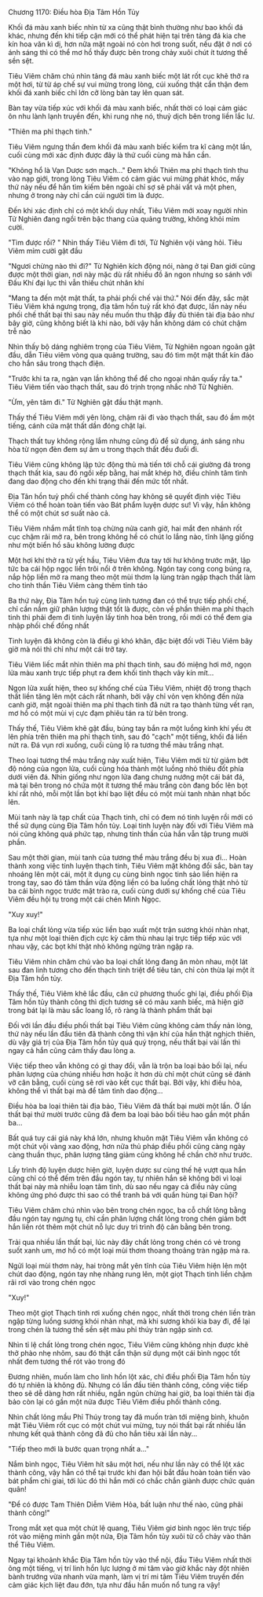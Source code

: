 




Chương 1170: Điều hòa Địa Tâm Hồn Tủy


Khối đá màu xanh biếc nhìn từ xa cũng thật bình thường như bao khối đá khác, nhưng đến khi tiếp cận mới có thể phát hiện tại trên tảng đá kia che kín hoa văn kì dị, hơn nữa mặt ngoài nó còn hơi trong suốt, nếu đặt ở nơi có ánh sáng thì có thể mơ hồ thấy được bên trong chảy xuôi chút ít tương thể sền sệt.

Tiêu Viêm chăm chú nhìn tảng đá màu xanh biếc một lát rốt cục khẽ thở ra một hơi, từ từ áp chế sự vui mừng trong lòng, cúi xuống thật cẩn thận đem khối đá xanh biếc chỉ lớn cỡ lòng bàn tay lên quan sát.

Bàn tay vừa tiếp xúc với khối đá màu xanh biếc, nhất thời có loại cảm giác ôn nhu lành lạnh truyền đến, khi rung nhẹ nó, thuỷ dịch bên trong liền lắc lư.

"Thiên ma phỉ thạch tinh."

Tiêu Viêm ngưng thần đem khối đá màu xanh biếc kiểm tra kĩ càng một lần, cuối cùng mới xác định được đây là thứ cuối cùng mà hắn cần.

"Không hổ là Vạn Dược sơn mạch…" Đem khối Thiên ma phỉ thạch tinh thu vào nạp giới, trong lòng Tiêu Viêm có cảm giác vui mừng phát khóc, mấy thứ này nếu để hắn tìm kiếm bên ngoài chỉ sợ sẽ phải vất vả một phen, nhưng ở trong này chỉ cần cúi người tìm là được.

Đến khi xác định chỉ có một khối duy nhất, Tiêu Viêm mới xoay người nhìn Tử Nghiên đang ngồi trên bậc thang của quảng trường, không khỏi mỉm cười.

"Tìm được rồi? " Nhìn thấy Tiêu Viêm đi tới, Tử Nghiên vội vàng hỏi. Tiêu Viêm mỉm cười gật đầu

"Ngươi chừng nào thì đi?" Từ Nghiên kích động nói, nàng ở tại Đan giới cũng được một thời gian, nơi này mặc dù rất nhiều đồ ăn ngon nhưng so sánh với Đấu Khí đại lục thì vẫn thiếu chút nhân khí

"Mang ta đến một mật thất, ta phải phối chế vài thứ." Nói đến đây, sắc mặt Tiêu Viêm khá ngưng trọng, địa tâm hồn tuỷ rất khó đạt được, lần này nếu phối chế thất bại thì sau này nếu muốn thu thập đầy đủ thiên tài địa bảo như bây giờ, cũng không biết là khi nào, bởi vậy hắn không dám có chút chậm trễ nào

Nhìn thấy bộ dáng nghiêm trọng của Tiêu Viêm, Từ Nghiên ngoan ngoãn gật đầu, dẫn Tiêu viêm vòng qua quảng trường, sau đó tìm một mật thất kín đáo cho hắn sâu trong thạch điện.

"Trước khi ta ra, ngàn vạn lần không thể để cho ngoại nhân quấy rầy ta." Tiêu Viêm tiến vào thạch thất, sau đó trịnh trọng nhắc nhở Tử Nghiên.

"Ừm, yên tâm đi." Tử Nghiên gật đầu thật mạnh.

Thấy thế Tiêu Viêm mới yên lòng, chậm rãi đi vào thạch thất, sau đó ầm một tiếng, cánh cửa mật thất dần đóng chặt lại.

Thạch thất tuy không rộng lắm nhưng cũng đủ để sử dụng, ánh sáng nhu hòa từ ngọn đèn đem sự âm u trong thạch thất đều đuổi đi.

Tiêu Viêm cũng không lập tức động thủ mà tiến tới chỗ cái giường đá trong thạch thất kia, sau đó ngồi xếp bằng, hai mắt khép hờ, điều chỉnh tâm tình đang dao động cho đến khi trạng thái đến mức tốt nhất.

Địa Tân hồn tuỷ phối chế thành công hay không sẽ quyết định việc Tiêu Viêm có thể hoàn toàn tiến vào Bát phẩm luyện dược sư! Vì vậy, hắn không thể có một chút sơ suất nào cả.

Tiêu Viêm nhắm mắt tĩnh toạ chừng nửa canh giờ, hai mắt đen nhánh rốt cục chậm rãi mở ra, bên trong không hề có chút lo lắng nào, tĩnh lặng giống như một biển hồ sâu không lường được

Một hơi khí thở ra từ yết hầu, Tiêu Viêm đưa tay tới hư không trước mặt, lập tức ba cái hộp ngọc liền trôi nổi ở trên không. Ngón tay cong cong búng ra, nắp hộp liền mở ra mang theo một mùi thơm lạ lùng tràn ngập thạch thất làm cho tinh thần Tiêu Viêm càng thêm tỉnh táo

Ba thứ này, Địa Tâm hồn tuỷ cùng linh tương đan có thể trực tiếp phối chế, chỉ cần nắm giữ phân lượng thật tốt là được, còn về phần thiên ma phỉ thạch tinh thì phải đem đi tinh luyện lấy tinh hoa bên trong, rồi mới có thể đem gia nhập phối chế đồng nhất

Tinh luyện đã không còn là điều gì khó khăn, đặc biệt đối với Tiêu Viêm bây giờ mà nói thì chỉ như một cái trở tay.

Tiêu Viêm liếc mắt nhìn thiên ma phỉ thạch tinh, sau đó miệng hơi mở, ngọn lửa màu xanh trực tiếp phụt ra đem khối tinh thạch vây kín mít...

Ngọn lửa xuất hiện, theo sự khống chế của Tiêu Viêm, nhiệt độ trong thạch thất liền tăng lên một cách rất nhanh, bởi vậy chỉ vỏn vẹn không đến nửa canh giờ, mặt ngoài thiên ma phỉ thạch tinh đã nứt ra tạo thành từng vết rạn, mơ hồ có một mùi vị cực đạm phiêu tán ra từ bên trong.

Thấy thế, Tiêu Viêm khẽ gật đầu, búng tay bắn ra một luồng kình khí yếu ớt lên phía trên thiên ma phỉ thạch tinh, sau đó "cạch" một tiếng, khối đá liền nứt ra. Đá vụn rơi xuống, cuối cùng lộ ra tương thể màu trắng nhạt.

Theo loại tương thể màu trắng này xuất hiện, Tiêu Viêm mới từ từ giảm bớt độ nóng của ngọn lửa, cuối cùng hóa thành một luồng nhỏ thiêu đốt phía dưới viên đá. Nhìn giống như ngọn lửa đang chưng nướng một cái bát đá, mà tại bên trong nó chứa một ít tương thể màu trắng còn đang bốc lên bọt khí rất nhỏ, mỗi một lần bọt khí bạo liệt đều có một mùi tanh nhàn nhạt bốc lên.

Mùi tanh này là tạp chất của Thạch tinh, chỉ có đem nó tinh luyện rồi mới có thể sử dụng cùng Địa Tâm hồn tủy. Loại tinh luyện này đối với Tiêu Viêm mà nói cũng không quá phức tạp, nhưng tinh thần của hắn vẫn tập trung mười phần.

Sau một thời gian, mùi tanh của tương thể màu trắng đều bị xua đi... Hoàn thành xong việc tinh luyện thạch tinh, Tiêu Viêm mặt không đổi sắc, bàn tay nhoáng lên một cái, một ít dụng cụ cùng bình ngọc tinh sảo liền hiện ra trong tay, sao đó tâm thần vừa động liền có ba luồng chất lỏng thật nhỏ từ ba cái bình ngọc trước mặt trào ra, cuối cùng dưới sự khống chế của Tiêu Viêm đều hội tụ trong một cái chén Minh Ngọc.

"Xuy xuy!"

Ba loại chất lỏng vừa tiếp xúc liền bạo xuất một trận sương khói nhàn nhạt, tựa như một loại thiên địch cực kỳ căm thù nhau lại trực tiếp tiếp xúc với nhau vậy, các bọt khí thật nhỏ không ngừng tràn ngập ra.

Tiêu Viêm nhìn chăm chú vào ba loại chất lỏng đang ăn mòn nhau, một lát sau đan linh tương cho đến thạch tinh triệt để tiêu tán, chỉ còn thừa lại một ít Địa Tâm hồn tủy.

Thấy thế, Tiêu Viêm khẽ lắc đầu, căn cứ phương thuốc ghi lại, điều phối Địa Tâm hồn tủy thành công thì dịch tương sẽ có màu xanh biếc, mà hiện giờ trong bát lại là màu sắc loang lổ, rõ ràng là thành phẩm thất bại

Đối với lần đầu điều phối thất bại Tiêu Viêm cũng không cảm thấy nản lòng, thứ này nếu lần đầu tiên đã thành công thì vận khí của hắn thật nghịch thiên, dù vậy giá trị của Địa Tâm hồn tủy quá quý trọng, nếu thất bại vài lần thì ngay cả hắn cũng cảm thấy đau lòng a.

Việc tiếp theo vẫn không có gì thay đổi, vẫn là trộn ba loại bảo bối lại, nếu phân lượng của chúng nhiều hơn hoặc ít hơn dù chỉ một chút cũng sẽ đánh vỡ cân bằng, cuối cùng sẽ rơi vào kết cục thất bại. Bởi vậy, khi điều hòa, không thể vì thất bại mà để tâm tình dao động...

Điều hòa ba loại thiên tài địa bảo, Tiêu Viêm đã thất bại mười một lần. Ở lần thất bại thứ mười trước cũng đã đem ba loại bảo bối tiêu hao gần một phần ba...

Bất quá tuy cái giá này khá lớn, nhưng khuôn mặt Tiêu Viêm vẫn không có một chút vội vàng xao động, hơn nữa thủ pháp điều phối cũng càng ngày càng thuần thục, phân lượng tăng giảm cũng không hề chần chờ như trước.

Lấy trình độ luyện dược hiện giờ, luyện dược sư cùng thế hệ vượt qua hắn cũng chỉ có thể đếm trên đầu ngón tay, tự nhiên hắn sẽ không bởi vì loại thất bại này mà nhiễu loạn tâm tình, dù sao nếu ngay cả điều này cũng không ứng phó được thì sao có thể tranh bá với quần hùng tại Đan hội?

Tiêu Viêm chăm chú nhìn vào bên trong chén ngọc, ba cỗ chất lỏng bằng đầu ngón tay ngưng tụ, chỉ cần phân lượng chất lỏng trong chén giảm bớt hắn liền rót thêm một chút nỗ lực duy trì trình độ cân bằng bên trong.

Trải qua nhiều lần thất bại, lúc này đây chất lỏng trong chén có vẻ trong suốt xanh um, mơ hồ có một loại mùi thơm thoang thoảng tràn ngập mà ra.

Ngửi loại mùi thơm này, hai tròng mắt yên tĩnh của Tiêu Viêm hiện lên một chút dao động, ngón tay nhẹ nhàng rung lên, một giọt Thạch tinh liền chậm rãi rơi vào trong chén ngọc

"Xuy!"

Theo một giọt Thạch tinh rơi xuống chén ngọc, nhất thời trong chén liền tràn ngập từng luồng sương khói nhàn nhạt, mà khi sương khói kia bay đi, để lại trong chén là tương thể sền sệt màu phỉ thúy tràn ngập sinh cơ.

Nhìn tỉ lệ chất lỏng trong chén ngọc, Tiêu Viêm cũng không nhịn được khẽ thở phào nhẹ nhõm, sau đó thật cẩn thận sử dụng một cái bình ngọc tốt nhất đem tương thể rót vào trong đó

Đương nhiên, muốn làm cho linh hồn lột xác, chỉ điều phối Địa Tâm hồn tủy đó tự nhiên là không đủ. Nhưng có lần đầu tiên thành công, công việc tiếp theo sẽ dễ dàng hơn rất nhiều, ngắn ngủn chừng hai giờ, ba loại thiên tài địa bảo còn lại có gần một nửa được Tiêu Viêm điều phối thành công.

Nhìn chất lỏng mầu Phỉ Thúy trong tay đã muốn tràn tới miệng bình, khuôn mặt Tiêu Viêm rốt cục có một chút vui mừng, tuy nói thất bại rất nhiều lần nhưng kết quả thành công đã đủ cho hắn tiêu xài lần này...

"Tiếp theo mới là bước quan trọng nhất a..."

Nắm bình ngọc, Tiêu Viêm hít sâu một hơi, nếu như lần này có thể lột xác thành công, vậy hắn có thể tại trước khi đan hội bắt đầu hoàn toàn tiến vào bát phẩm chi giai, tới lúc đó thì hắn mới có chắc chắn giành được chức quán quân!

"Để có được Tam Thiên Diễm Viêm Hỏa, bất luận như thế nào, cũng phải thành công!"

Trong mắt xẹt qua một chút lệ quang, Tiêu Viêm giơ bình ngọc lên trực tiếp rót vào miệng mình gần một nửa, Địa Tâm hồn tủy xuôi từ cổ chảy vào thân thể Tiêu Viêm.

Ngay tại khoảnh khắc Địa Tâm hồn tủy vào thể nội, đầu Tiêu Viêm nhất thời ông một tiếng, vị trí linh hồn lực lượng ở mi tâm vào giờ khắc này đột nhiên bành trướng vừa nhanh vừa mạnh, làm vị trí mi tâm Tiêu Viêm truyền đến cảm giác kịch liệt đau đớn, tựa như đầu hắn muốn nổ tung ra vậy!




